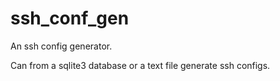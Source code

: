 # ssh_conf_gen

An ssh config generator.

Can from a sqlite3 database or a text file generate ssh configs.

